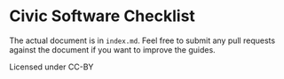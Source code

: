 # Civic Software Checklist

The actual document is in ``index.md``. Feel free to submit any pull
requests against the document if you want to improve the guides.

Licensed under CC-BY
